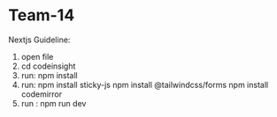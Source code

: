 # Team-14

Nextjs Guideline:
1. open file
2. cd codeinsight
3. run: npm install
4. run: npm install sticky-js 
        npm install @tailwindcss/forms
        npm install codemirror
5. run : npm run dev